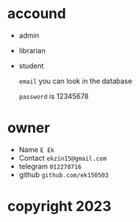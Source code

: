 # accound

- admin
- librarian
- student

  `email` you can look in the database

  `password` is 12345678

# owner

- Name `E Ek`
- Contact `ekzin15@gmail.com`
- telegram `012278716`
- github `github.com/ek150503`

# copyright 2023
